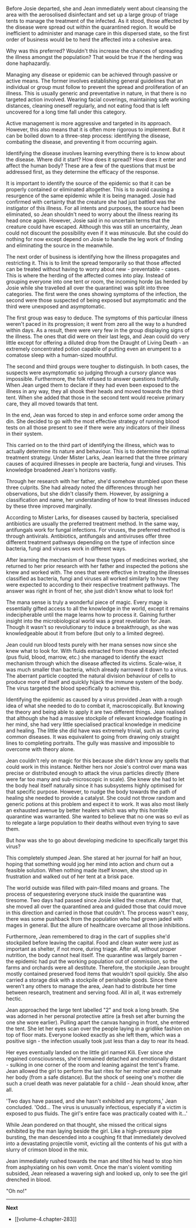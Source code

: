 
Before Josie departed, she and Jean immediately went about cleansing the area with the aerosolised disinfectant and set up a large group of triage tents to manage the treatment of the infected. As it stood, those affected by the disease were spread out within the quarantined region. It would be inefficient to administer and manage care in this dispersed state, so the first order of business would be to herd the affected into a cohesive area.

Why was this preferred? Wouldn't this increase the chances of spreading the illness amongst the population? That would be true if the herding was done haphazardly.

Managing any disease or epidemic can be achieved through passive or active means. The former involves establishing general guidelines that an individual or group must follow to prevent the spread and proliferation of an illness. This is usually generic and preventative in nature, in that there is no targeted action involved. Wearing facial coverings, maintaining safe working distances, cleaning oneself regularly, and not eating food that is left uncovered for a long time fall under this category. 

Active management is more aggressive and targeted in its approach. However, this also means that it is often more rigorous to implement. But it can be boiled down to a three-step process: identifying the disease, combating the disease, and preventing it from occurring again.

Identifying the disease involves learning everything there is to know about the disease. Where did it start? How does it spread? How does it enter and affect the human body? These are a few of the questions that must be addressed first, as they determine the efficacy of the response.

It is important to identify the source of the epidemic so that it can be properly contained or eliminated altogether. This is to avoid causing a resurgence of the same epidemic while it is being managed. Josie had confirmed with certainty that the creature she had just battled was the instigator of this illness. For all intents and purposes, the source had been eliminated, so Jean shouldn't need to worry about the illness rearing its head once again. However, Josie said in no uncertain terms that the creature could have escaped. Although this was still an uncertainty, Jean could not discount the possibility even if it was minuscule. But she could do nothing for now except depend on Josie to handle the leg work of finding and eliminating the source in the meanwhile.

The next order of business is identifying how the illness propagates and restricting it. This is to limit the spread temporarily so that those affected can be treated without having to worry about new - preventable - cases. This is where the herding of the affected comes into play. Instead of grouping everyone into one tent or room, the incoming horde (as herded by Josie while she travelled all over the quarantine) was split into three categories. The first were the ones showing symptoms of the infection, the second were those suspected of being exposed but asymptomatic and the third were unexposed and asymptomatic. 

The first group was easy to deduce. The symptoms of this particular illness weren't paced in its progression; it went from zero all the way to a hundred within days. As a result, there were very few in the group displaying signs of the illness. The ones that did were on their last legs, and Jean could do very little except for offering a diluted drop from the Draught of Living Death - an extremely concentrated potion capable of putting even an erumpent to a comatose sleep with a human-sized mouthful.

The second and third groups were tougher to distinguish. In both cases, the suspects were asymptomatic so judging through a cursory glance was impossible. Furthermore, the folk refused to answer questions truthfully. When Jean urged them to declare if they had even been exposed to the illness in any way, they all shook their heads and moved towards the third tent. When she added that those in the second tent would receive primary care, they all moved towards that tent. 

In the end, Jean was forced to step in and enforce some order among the din. She decided to go with the most effective strategy of running blood tests on all those present to see if there were any indicators of their illness in their system.

This carried on to the third part of identifying the illness, which was to actually determine its nature and behaviour. This is to determine the optimal treatment strategy. Under Mister Larks, Jean learned that the three primary causes of acquired illnesses in people are bacteria, fungi and viruses. This knowledge broadened Jean's horizons vastly. 

Through her research with her father, she'd somehow stumbled upon these three culprits. She had already noted the differences through her observations, but she didn't classify them. However, by assigning a classification and name, her understanding of how to treat illnesses induced by these three improved marginally. 

According to Mister Larks, for diseases caused by bacteria, specialised antibiotics are usually the preferred treatment method. In the same way, antifungals work for fungal infections. For viruses, the preferred method is through antivirals. Antibiotics, antifungals and antiviruses offer three different treatment pathways depending on the type of infection since bacteria, fungi and viruses work in different ways.

After learning the mechanism of how these types of medicines worked, she returned to her prior research with her father and inspected the potions she knew and worked with. The ones that were effective in treating the illnesses classified as bacteria, fungi and viruses all worked similarly to how they were expected to according to their respective treatment pathways. The answer was right in front of her, she just didn't know what to look for!

The mana sense is truly a wonderful piece of magic. Every mage is essentially gifted access to all the knowledge in the world, except it remains indecipherable until the mage learns how to process it. Gaining further insight into the microbiological world was a great revelation for Jean. Though it wasn't so revolutionary to induce a breakthrough, as she was knowledgeable about it from before (but only to a limited degree).

Jean could run blood tests purely with her mana senses now since she knew what to look for. With fluids extracted from those already infected (pus fluid, blood, marrow, etc.) she managed to identify the exact mechanism through which the disease affected its victims. Scale-wise, it was much smaller than bacteria, which already narrowed it down to a virus. The aberrant particle coopted the natural division behaviour of cells to produce more of itself and quickly hijack the immune system of the body. The virus targeted the blood specifically to achieve this.

Identifying the epidemic as caused by a virus provided Jean with a rough idea of what she needed to do to combat it, macroscopically. But knowing the theory and being able to apply it are two different things. Jean realised that although she had a massive stockpile of relevant knowledge floating in her mind, she had very little specialised practical knowledge in medicine and healing. The little she did have was extremely trivial, such as curing common diseases. It was equivalent to going from drawing only straight lines to completing portraits. The gully was massive and impossible to overcome with theory alone.

Jean couldn't rely on magic for this because she didn't know any spells that could work in this instance. Neither hers nor Josie's control over mana was precise or distributed enough to attack the virus particles directly (there were far too many and sub-microscopic in scale). She knew she had to let the body heal itself naturally since it has subsystems highly optimised for that specific purpose. However, to nudge the body towards the path of healing she needed to provide a catalyst. She could not throw random and generic potions at this problem and expect it to work. It was also most likely an exhausted avenue by better healers which was why this horrible quarantine was warranted. She wanted to believe that no one was so evil as to relegate a large population to their deaths without even trying to save them.

But how was she to go about developing medicine to specifically target this virus?

This completely stumped Jean. She stared at her journal for half an hour, hoping that something would jog her mind into action and churn out a feasible solution. When nothing made itself known, she stood up in frustration and walked out of her tent at a brisk pace.

The world outside was filled with pain-filled moans and groans. The process of sequestering everyone stuck inside the quarantine was tiresome. Two days had passed since Josie killed the creature. After that, she moved all over the quarantined area and guided those that could move in this direction and carried in those that couldn't. The process wasn't easy, there was some pushback from the population who had grown jaded with mages in general. But the allure of healthcare overcame all those inhibitions.

Furthermore, Jean remembered to drag in the cart of supplies she'd stockpiled before leaving the capital. Food and clean water were just as important as shelter, if not more, during triage. After all, without proper nutrition, the body cannot heal itself. The quarantine was largely barren - the epidemic had put the working population out of commission, so the farms and orchards were all destitute. Therefore, the stockpile Jean brought mostly contained preserved food items that wouldn't spoil quickly. She also carried a storage disk with a stockpile of perishable goods. Since there weren't any others to manage the area, Jean had to distribute her time between research, treatment and serving food. All in all, it was extremely hectic.

Jean approached the large tent labelled "2" and took a long breath. She was adorned in her personal protective attire (a fresh set after burning the one she wore earlier). Pulling apart the canvas hanging in front, she entered the tent. She let her eyes scan over the people laying in a gridlike fashion on top of floor mats. Everyone looked exactly as she left them, which was a positive sign - the infection usually took just less than a day to rear its head.

Her eyes eventually landed on the little girl named Kili. Ever since she regained consciousness, she'd remained detached and emotionally distant - sulking in one corner of the room and leaning against the tent's frame. Jean allowed the girl to perform the last rites for her mother and cremate her body (from a safe distance). But the shock of seeing one's mother die such a cruel death was never palatable for a child - Jean should know, after all.

'Two days have passed, and she hasn't exhibited any symptoms,' Jean concluded. 'Odd... The virus is unusually infectious, especially if a victim is exposed to pus fluids. The girl's entire face was practically coated with it...'

While Jean pondered on that thought, she missed the critical signs exhibited by the man laying beside the girl. Like a high-pressure pipe bursting, the man descended into a coughing fit that immediately devolved into a devastating projectile vomit, evicting all the contents of his gut with a slurry of crimson blood in the mix.

Jean immediately rushed towards the man and tilted his head to stop him from asphyxiating on his own vomit. Once the man's violent vomiting subsided, Jean released a wavering sigh and looked up, only to see the girl drenched in blood.

"Oh no!"

____

**Next**
* [[volume-4.chapter-283]]